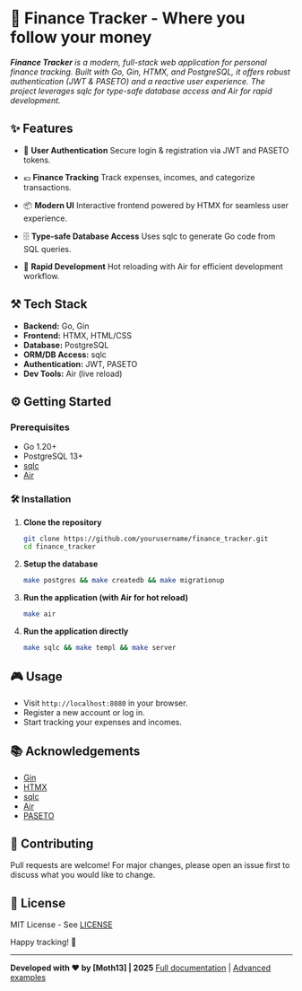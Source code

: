 # 🚀 Finance Tracker - Where you follow your money

***Finance Tracker** is a modern, full-stack web application for personal finance tracking. Built with Go, Gin, HTMX, and PostgreSQL, it offers robust authentication (JWT & PASETO) and a reactive user experience. The project leverages sqlc for type-safe database access and Air for rapid development.*


## ✨ Features

- 🔐 **User Authentication**
  Secure login & registration via JWT and PASETO tokens.

- 💶 **Finance Tracking**
  Track expenses, incomes, and categorize transactions.

- 📦 **Modern UI**
  Interactive frontend powered by HTMX for seamless user experience.

- 🗄️ **Type-safe Database Access**
  Uses sqlc to generate Go code from SQL queries.

- 💨 **Rapid Development**
  Hot reloading with Air for efficient development workflow.


## ⚒️ Tech Stack

- **Backend:** Go, Gin
- **Frontend:** HTMX, HTML/CSS
- **Database:** PostgreSQL
- **ORM/DB Access:** sqlc
- **Authentication:** JWT, PASETO
- **Dev Tools:** Air (live reload)

## ⚙️ Getting Started

### Prerequisites

- Go 1.20+
- PostgreSQL 13+
- [sqlc](https://sqlc.dev/)
- [Air](https://github.com/cosmtrek/air)

### 🛠 Installation

1. **Clone the repository**
   ```bash
   git clone https://github.com/yourusername/finance_tracker.git
   cd finance_tracker
   ```

2. **Setup the database**
   ```bash
   make postgres && make createdb && make migrationup
   ```

3. **Run the application (with Air for hot reload)**
   ```bash
   make air
   ```

4. **Run the application directly**
   ```bash
   make sqlc && make templ && make server
   ```


## 🎮 Usage

- Visit `http://localhost:8080` in your browser.
- Register a new account or log in.
- Start tracking your expenses and incomes.


## 📚 Acknowledgements
- [Gin](https://github.com/gin-gonic/gin)
- [HTMX](https://htmx.org/)
- [sqlc](https://sqlc.dev/)
- [Air](https://github.com/cosmtrek/air)
- [PASETO](https://paseto.io/)

## 🤝 Contributing
Pull requests are welcome! For major changes, please open an issue first to discuss what you would like to change.

## 📄 License
MIT License - See [LICENSE](LICENSE)

Happy tracking! 🚀

---

**Developed with ❤️ by [Moth13] | 2025**
[Full documentation](docs/) | [Advanced examples](examples/)

